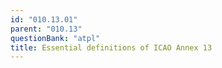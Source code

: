 ```yaml
---
id: "010.13.01"
parent: "010.13"
questionBank: "atpl"
title: Essential definitions of ICAO Annex 13
---
```

